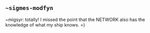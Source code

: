 ## `~sigmes-modfyn`
~migsyr: totally! I missed the point that the NETWORK also has the knowledge of what my ship knows. =)